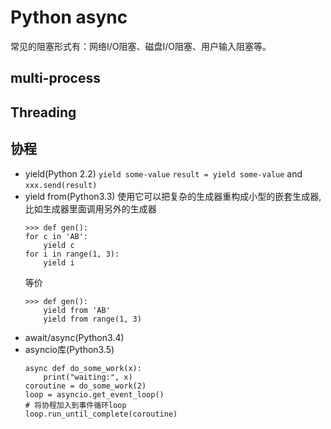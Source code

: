 # Python async
常见的阻塞形式有：网络I/O阻塞、磁盘I/O阻塞、用户输入阻塞等。
## multi-process
## Threading
## 协程
- yield(Python 2.2)
    `yield some-value`
    `result = yield some-value` and `xxx.send(result)`
- yield from(Python3.3)
    使用它可以把复杂的生成器重构成小型的嵌套生成器,比如生成器里面调用另外的生成器
    ```
    >>> def gen():
    for c in 'AB':
        yield c
    for i in range(1, 3):
        yield i
    ```
    等价
    ```
    >>> def gen():
        yield from 'AB'
        yield from range(1, 3)
    ```
- await/async(Python3.4)
- asyncio库(Python3.5)
    ```
    async def do_some_work(x):
        print("waiting:", x)
    coroutine = do_some_work(2)
    loop = asyncio.get_event_loop()
    # 将协程加入到事件循环loop
    loop.run_until_complete(coroutine)
    ```
